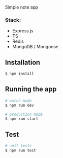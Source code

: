 Simple note app

### Stack:
- Express.js
- TS
- Redis
- MongoDB / Mongoose


## Installation

```bash
$ npm install
```

## Running the app

```bash
# watch mode
$ npm run dev

# production mode
$ npm run start
```

## Test

```bash
# unit tests
$ npm run test
```